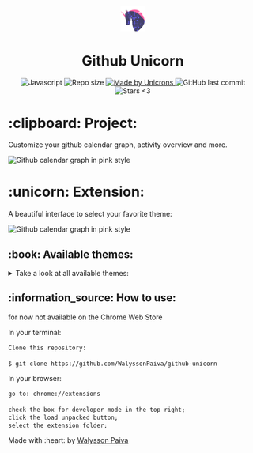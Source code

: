 <div align="center">
    <img alt="Unicorn" width="10%" heigth="10%" src="assets/icon_github.svg">
    <h1>
Github Unicorn
</h1>
</div>
<p align="center">
   <a>
    <img alt="Javascript" src="https://img.shields.io/github/languages/top/WalyssonPaiva/git-unicorn">
  </a>

  <img alt="Repo size" src="https://img.shields.io/github/repo-size/WalyssonPaiva/git-unicorn">

  <a href="https://www.linkedin.com/in/walyssonpaiva/">
    <img alt="Made by Unicrons" src="https://img.shields.io/badge/Made%20By-Unicorns-pink">
  </a>

  <a>
    <img alt="GitHub last commit" src="https://img.shields.io/github/last-commit/WalyssonPaiva/git-unicorn">
  </a>


  <img alt="Stars <3" src="https://img.shields.io/github/stars/WalyssonPaiva/git-unicorn?style=social">
</p>
<h1>
  :clipboard: Project:
</h1>
<p>Customize your github calendar graph, activity overview and more.</p>
<img alt="Github calendar graph in pink style" src="https://user-images.githubusercontent.com/41702724/127695033-3c142c0d-977f-4184-833f-873c06ae1bb4.PNG">


<h1>:unicorn: Extension:</h1>
<p>A beautiful interface to select your favorite theme:</p>
<img alt="Github calendar graph in pink style" src="https://user-images.githubusercontent.com/41702724/127694996-0ef95a91-69b2-482a-8229-7fd931f39020.PNG">

<h2>:book: Available themes: </h2>
<details>
	<summary>Take a look at all available themes:</summary>
	<ul>
		<li> Aura Mono </li>
		<li> Dark Blue </li>
		<li> Dark Unicorn </li>
		<li> Github Halloween </li>
		<li> Harouin </li>
		<li> Light Blue </li>
		<li> Nord Frost </li>
		<li> Pink </li>
		<li> Sunset </li>
		<li> Unicorn </li>
	</ul>
</details>

<h2>:information_source: How to use: </h2>
<p> for now not available on the Chrome Web Store </p>

In your terminal:
```
Clone this repository:

$ git clone https://github.com/WalyssonPaiva/github-unicorn
```
In your browser:
```
go to: chrome://extensions

check the box for developer mode in the top right;
click the load unpacked button;
select the extension folder;
```
<p>Made with :heart: by <a href="https://github.com/WalyssonPaiva">Walysson Paiva</a></p>
